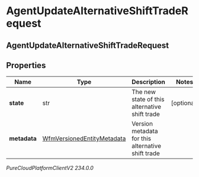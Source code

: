 # AgentUpdateAlternativeShiftTradeRequest

## AgentUpdateAlternativeShiftTradeRequest

## Properties

|Name | Type | Description | Notes|
|------------ | ------------- | ------------- | -------------|
| **state** | str | The new state of this alternative shift trade | [optional] |
| **metadata** | [WfmVersionedEntityMetadata](WfmVersionedEntityMetadata) | Version metadata for this alternative shift trade | |



_PureCloudPlatformClientV2 234.0.0_
